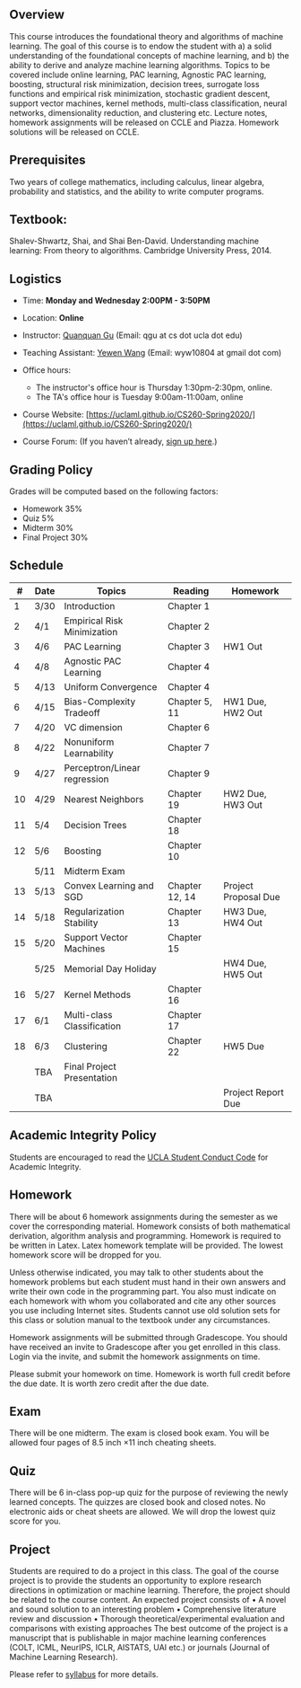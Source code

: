 
## Overview
This course introduces the foundational theory and algorithms of machine learning. The goal of this course is to endow the student with a) a solid understanding of the foundational concepts of machine learning, and b) the ability to derive and analyze machine learning algorithms. Topics to be covered include online learning, PAC learning, Agnostic PAC learning, boosting, structural risk minimization, decision trees, surrogate loss functions and empirical risk minimization, stochastic gradient descent, support vector machines, kernel methods, multi-class classification, neural networks, dimensionality reduction, and clustering etc. Lecture notes, homework assignments will be released on CCLE and Piazza. Homework solutions will be released on CCLE.

## Prerequisites
Two years of college mathematics, including calculus, linear algebra, probability and statistics, and the ability to write computer programs.

## Textbook:
Shalev-Shwartz, Shai, and Shai Ben-David. Understanding machine learning: From theory to algorithms. Cambridge University Press, 2014.

## Logistics
<!--University of California, Los Angeles  -->
- Time: **Monday and Wednesday 2:00PM - 3:50PM**
- Location: **Online**  
- Instructor: [Quanquan Gu](http://web.cs.ucla.edu/~qgu/) (Email: qgu at cs dot ucla dot edu)   
- Teaching Assistant: [Yewen Wang](https://sites.google.com/view/wyw10804/home/spr20cs260) (Email: wyw10804 at gmail dot com)
   
- Office hours: 
    - The instructor's office hour is Thursday 1:30pm-2:30pm, online. 
    - The TA's office hour is Tuesday 9:00am-11:00am, online
  
- Course Website: [https://uclaml.github.io/CS260-Spring2020/](https://uclaml.github.io/CS260-Spring2020/)
- Course Forum: []()
(If you haven’t already, [sign up here]().)

## Grading Policy
 
Grades will be computed based on the following factors:
- Homework 35%
- Quiz 5%
- Midterm 30%
- Final Project 30%

## Schedule


| # | Date | Topics | Reading | Homework |
| - | ---- | ------ | ------- | -------- |
| 1 | 3/30 | Introduction | Chapter 1 | |
| 2 | 4/1 | Empirical Risk Minimization | Chapter 2 | |
| 3 | 4/6 | PAC Learning | Chapter 3 | HW1 Out |
| 4 | 4/8 | Agnostic PAC Learning | Chapter 4 | |
| 5 | 4/13 | Uniform Convergence| Chapter 4 | |
| 6 | 4/15 | Bias-Complexity Tradeoff | Chapter 5, 11 | HW1 Due, HW2 Out |
| 7 | 4/20 | VC dimension | Chapter 6 | |
| 8 | 4/22 | Nonuniform Learnability | Chapter 7 | |
| 9 | 4/27 | Perceptron/Linear regression | Chapter 9 | |
| 10 | 4/29 | Nearest Neighbors | Chapter 19 | HW2 Due, HW3 Out |
| 11 | 5/4 | Decision Trees | Chapter 18 | |
| 12 | 5/6 | Boosting | Chapter 10 | |
| | 5/11 | Midterm Exam | | |
| 13 | 5/13 | Convex Learning and SGD | Chapter 12, 14 | Project Proposal Due |
| 14 | 5/18 | Regularization Stability | Chapter 13 | HW3 Due, HW4 Out |
| 15 | 5/20 | Support Vector Machines | Chapter 15 | |
| | 5/25 | Memorial Day Holiday | | HW4 Due, HW5 Out |
| 16 | 5/27 | Kernel Methods | Chapter 16 | |
| 17 | 6/1 | Multi-class Classification | Chapter 17 | |
| 18 | 6/3 | Clustering | Chapter 22 | HW5 Due |
| | TBA | Final Project Presentation | |  |
| | TBA | | | Project Report Due |

## Academic Integrity Policy
Students are encouraged to read the [UCLA Student Conduct Code](https://www.deanofstudents.ucla.edu/Individual-Student-Code) for Academic Integrity. 

## Homework
There will be about 6 homework assignments during the semester as we cover the corresponding material. Homework consists of both mathematical derivation, algorithm analysis and programming. Homework is required to be written in Latex. Latex homework template will be provided. The lowest homework score will be dropped for you.

Unless otherwise indicated, you may talk to other students about the homework problems but each student must hand in their own answers and write their own code in the programming part. You also must indicate on each homework with whom you collaborated and cite any other sources you use including Internet sites. Students cannot use old solution sets for this class or solution manual to the textbook under any circumstances.

Homework assignments will be submitted through Gradescope. You should have received an invite to Gradescope after you get enrolled in this class. Login via the invite, and submit the homework assignments on time. 

Please submit your homework on time. Homework is worth full credit before the due date. It is worth zero credit after the due date.

## Exam
There will be one midterm. The exam is closed book exam. You will be allowed four pages of $8.5$ inch $\times 11$ inch cheating sheets.

## Quiz
There will be 6 in-class pop-up quiz for the purpose of reviewing the newly learned concepts. The quizzes are closed book and closed notes. No electronic aids or cheat sheets are allowed. We will drop the lowest quiz score for you.

## Project
Students are required to do a project in this class. The goal of the course project is to provide the students an opportunity to explore research directions in optimization or machine learning. Therefore, the project should be related to the course content. An expected project consists of
• A novel and sound solution to an interesting problem
• Comprehensive literature review and discussion
• Thorough theoretical/experimental evaluation and comparisons with existing approaches
The best outcome of the project is a manuscript that is publishable in major machine learning conferences (COLT, ICML, NeurIPS, ICLR, AISTATS, UAI etc.) or journals (Journal of Machine Learning Research).

Please refer to [syllabus](https://www.dropbox.com/s/78glwae0a8uy5pd/CS_260_Machine_Learning.pdf?dl=0) for more details.

